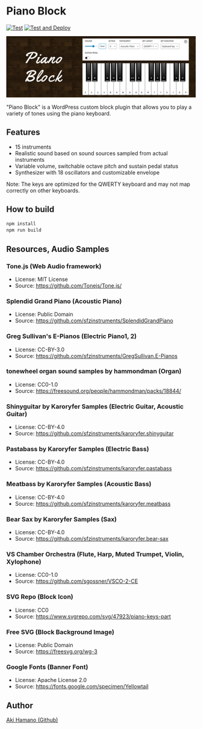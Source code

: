 # Piano Block

[![Test](https://github.com/t-hamano/piano-block/actions/workflows/run-test.yml/badge.svg)](https://github.com/t-hamano/piano-block/actions/workflows/run-test.yml)
[![Test and Deploy](https://github.com/t-hamano/piano-block/actions/workflows/run-test-and-deploy.yml/badge.svg)](https://github.com/t-hamano/piano-block/actions/workflows/run-test-and-deploy.yml)

![Piano Block](https://raw.githubusercontent.com/t-hamano/piano-block/main/.wordpress-org/banner-1544x500.png)

"Piano Block" is a WordPress custom block plugin that allows you to play a variety of tones using the piano keyboard.

## Features

- 15 instruments
- Realistic sound based on sound sources sampled from actual instruments
- Variable volume, switchable octave pitch and sustain pedal status
- Synthesizer with 18 oscillators and customizable envelope

Note: The keys are optimized for the QWERTY keyboard and may not map correctly on other keyboards.

## How to build

```sh
npm install
npm run build
```

## Resources, Audio Samples

### Tone.js (Web Audio framework)

- License: MIT License
- Source: <https://github.com/Tonejs/Tone.js/>

### Splendid Grand Piano (Acoustic Piano)

- License: Public Domain
- Source: <https://github.com/sfzinstruments/SplendidGrandPiano>

### Greg Sullivan's E-Pianos (Electric Piano1, 2)

- License: CC-BY-3.0
- Source: <https://github.com/sfzinstruments/GregSullivan.E-Pianos>

### tonewheel organ sound samples by hammondman (Organ)

- License: CC0-1.0
- Source: <https://freesound.org/people/hammondman/packs/18844/>

### Shinyguitar by Karoryfer Samples (Electric Guitar, Acoustic Guitar)

- License: CC-BY-4.0
- Source: <https://github.com/sfzinstruments/karoryfer.shinyguitar>

### Pastabass by Karoryfer Samples (Electric Bass)

- License: CC-BY-4.0
- Source: <https://github.com/sfzinstruments/karoryfer.pastabass>

### Meatbass by Karoryfer Samples (Acoustic Bass)

- License: CC-BY-4.0
- Source: <https://github.com/sfzinstruments/karoryfer.meatbass>

### Bear Sax by Karoryfer Samples (Sax)

- License: CC-BY-4.0
- Source: <https://github.com/sfzinstruments/karoryfer.bear-sax>

### VS Chamber Orchestra (Flute, Harp, Muted Trumpet, Violin, Xylophone)

- License: CC0-1.0
- Source: <https://github.com/sgossner/VSCO-2-CE>

### SVG Repo (Block Icon)

- License: CC0
- Source: <https://www.svgrepo.com/svg/47923/piano-keys-part>

### Free SVG (Block Background Image)

- License: Public Domain
- Source: <https://freesvg.org/wg-3>

### Google Fonts (Banner Font)

- License: Apache License 2.0
- Source: <https://fonts.google.com/specimen/Yellowtail>

## Author

[Aki Hamano (Github)](https://github.com/t-hamano)
